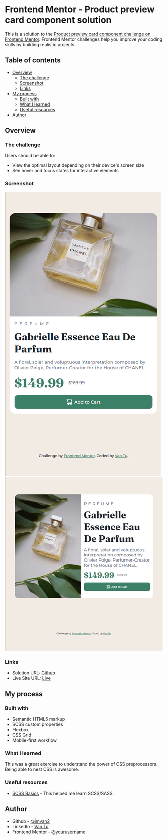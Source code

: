 # Frontend Mentor - Product preview card component solution

This is a solution to the [Product preview card component challenge on Frontend Mentor](https://www.frontendmentor.io/challenges/product-preview-card-component-GO7UmttRfa). Frontend Mentor challenges help you improve your coding skills by building realistic projects.

## Table of contents

- [Overview](#overview)
  - [The challenge](#the-challenge)
  - [Screenshot](#screenshot)
  - [Links](#links)
- [My process](#my-process)
  - [Built with](#built-with)
  - [What I learned](#what-i-learned)
  - [Useful resources](#useful-resources)
- [Author](#author)

## Overview

### The challenge

Users should be able to:

- View the optimal layout depending on their device's screen size
- See hover and focus states for interactive elements

### Screenshot

![Mobile](images/product-preview-card-mobile.png)
![Desktop](images/product-preview-card-desktop.png)

### Links

- Solution URL: [Github](https://your-solution-url.com)
- Live Site URL: [Live](https://your-live-site-url.com)

## My process

### Built with

- Semantic HTML5 markup
- SCSS custom properties
- Flexbox
- CSS Grid
- Mobile-first workflow

### What I learned

This was a great exercise to understand the power of CSS preprocessors. Being able to nest CSS is awesome.

### Useful resources

- [SCSS Basics](https://sass-lang.com/guide/) - This helped me learn SCSS/SASS.

## Author

- Github - [@imvan2](https://github.com/imvan2)
- LinkedIn - [Van Tu](https://www.linkedin.com/in/van-tu/)
- Frontend Mentor - [@yourusername](https://www.frontendmentor.io/profile/imvan2)

